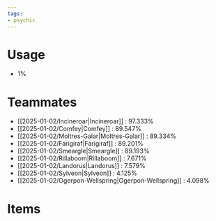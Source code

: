 ```yaml
---
tags:
- psychic
---
```

# Usage
- 1%
# Teammates
- [[2025-01-02/Incineroar|Incineroar]] : 97.333%
- [[2025-01-02/Comfey|Comfey]] : 89.547%
- [[2025-01-02/Moltres-Galar|Moltres-Galar]] : 89.334%
- [[2025-01-02/Farigiraf|Farigiraf]] : 89.201%
- [[2025-01-02/Smeargle|Smeargle]] : 89.193%
- [[2025-01-02/Rillaboom|Rillaboom]] : 7.671%
- [[2025-01-02/Landorus|Landorus]] : 7.579%
- [[2025-01-02/Sylveon|Sylveon]] : 4.125%
- [[2025-01-02/Ogerpon-Wellspring|Ogerpon-Wellspring]] : 4.098%
# Items